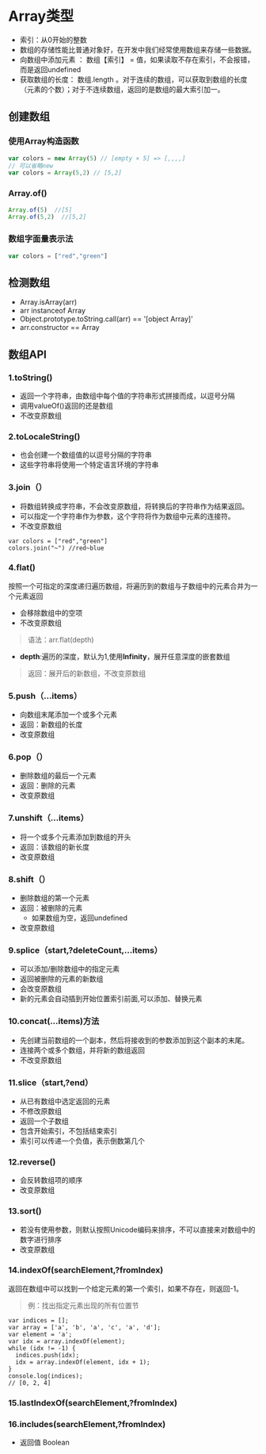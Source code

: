 # Array类型
- 索引：从0开始的整数
- 数组的存储性能比普通对象好，在开发中我们经常使用数组来存储一些数据。
- 向数组中添加元素 ： 数组【索引】 = 值，如果读取不存在索引，不会报错，而是返回undefined
- 获取数组的长度： 数组.length 。对于连续的数组，可以获取到数组的长度（元素的个数）；对于不连续数组，返回的是数组的最大索引加一。
## 创建数组
### 使用Array构造函数
```js
var colors = new Array(5) // [empty × 5] => [,,,,]
// 可以省略new
var colors = Array(5,2) // [5,2]
```
### Array.of()
```js
Array.of(5)  //[5]
Array.of(5,2)  //[5,2]
```
### 数组字面量表示法
```js
var colors = ["red","green"]
```
## 检测数组
- Array.isArray(arr)
- arr instanceof Array
- Object.prototype.toString.call(arr) == '[object Array]'
- arr.constructor == Array

## 数组API
### 1.toString()  
- 返回一个字符串，由数组中每个值的字符串形式拼接而成，以逗号分隔
- 调用valueOf()返回的还是数组
- 不改变原数组
### 2.toLocaleString()  
- 也会创建一个数组值的以逗号分隔的字符串
- 这些字符串将使用一个特定语言环境的字符串

### 3.join（）  
- 将数组转换成字符串，不会改变原数组，将转换后的字符串作为结果返回。
- 可以指定一个字符串作为参数，这个字符将作为数组中元素的连接符。
- 不改变原数组
```
var colors = ["red","green"]
colors.join("~") //red~blue
```
### 4.flat()  
按照一个可指定的深度递归遍历数组，将遍历到的数组与子数组中的元素合并为一个元素返回
- 会移除数组中的空项
- 不改变原数组
> 语法：arr.flat(depth)
- **depth**:遍历的深度，默认为1,使用**Infinity**，展开任意深度的嵌套数组
> 返回：展开后的新数组，不改变原数组

### 5.push（...items）
- 向数组末尾添加一个或多个元素
- 返回：新数组的长度
- 改变原数组
### 6.pop（）
- 删除数组的最后一个元素
- 返回：删除的元素
- 改变原数组
### 7.unshift（...items）
- 将一个或多个元素添加到数组的开头
- 返回：该数组的新长度
- 改变原数组
### 8.shift（）
- 删除数组的第一个元素
- 返回：被删除的元素
  - 如果数组为空，返回undefined
- 改变原数组
### 9.splice（start,?deleteCount,...items）
- 可以添加/删除数组中的指定元素
- 返回被删除的元素的新数组
- 会改变原数组
- 新的元素会自动插到开始位置索引前面,可以添加、替换元素

### 10.concat(...items)方法
- 先创建当前数组的一个副本，然后将接收到的参数添加到这个副本的末尾。
- 连接两个或多个数组，并将新的数组返回
- 不改变原数组

### 11.slice（start,?end）
- 从已有数组中选定返回的元素
- 不修改原数组
- 返回一个子数组
- 包含开始索引，不包括结束索引
- 索引可以传递一个负值，表示倒数第几个

### 12.reverse()
- 会反转数组项的顺序
- 改变原数组
### 13.sort()
- 若没有使用参数，则默认按照Unicode编码来排序，不可以直接来对数组中的数字进行排序
- 改变原数组  

### 14.indexOf(searchElement,?fromIndex)
返回在数组中可以找到一个给定元素的第一个索引，如果不存在，则返回-1。

> 例：找出指定元素出现的所有位置节
```
var indices = [];
var array = ['a', 'b', 'a', 'c', 'a', 'd'];
var element = 'a';
var idx = array.indexOf(element);
while (idx != -1) {
  indices.push(idx);
  idx = array.indexOf(element, idx + 1);
}
console.log(indices);
// [0, 2, 4]
```

### 15.lastIndexOf(searchElement,?fromIndex)

### 16.includes(searchElement,?fromIndex)
- 返回值 Boolean
